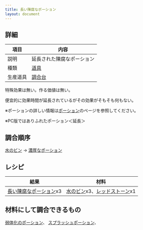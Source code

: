 ```yaml
---
title: 長い陳腐なポーション
layout: document
---
```

## 詳細

|項目|内容|
|---|---|
|説明|延長された陳腐なポーション|
|種類|[道具](道具)|
|生産道具|[調合台](調合台)|

特殊効果は無い。作る価値は無い。

便宜的に効果時間が延長されているがその効果がそもそも何もない。

※ポーションの詳しい情報は[ポーション](ポーション)のページを参照してください。

※PC版ではありふれたポーション＜延長＞

## 調合順序

[水のビン](水のビン) → [濃厚なポーション](濃厚なポーション)

## レシピ

|結果|材料|
|---|---|
|[長い陳腐なポーション](長い陳腐なポーション)x3|[水のビン](水のビン)x3、[レッドストーン](レッドストーン)x1|

## 材料にして調合できるもの

[弱体化のポーション](弱体化のポーション)、
[スプラッシュポーション](スプラッシュポーション)、

